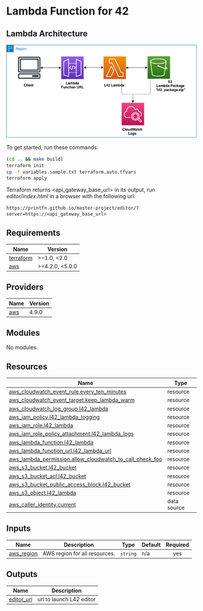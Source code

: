 # Lambda Function for 42

## Lambda Architecture

![lambda](../docs/lambda.drawio.png)

To get started, run these commands:

```bash
(cd .. && make build)
terraform init
cp -f variables.sample.txt terraform.auto.tfvars
terraform apply
```

Terraform returns <api_gateway_base_url> in its output,
run *editor/index.html* in a browser with the following url:

```text
https://printfn.github.io/master-project/editor/?server=https://<api_gateway_base_url>
```

<!-- BEGIN_TF_DOCS -->
## Requirements

| Name | Version |
|------|---------|
| <a name="requirement_terraform"></a> [terraform](#requirement\_terraform) | >=1.0, <2.0 |
| <a name="requirement_aws"></a> [aws](#requirement\_aws) | >=4.2.0, <5.0.0 |

## Providers

| Name | Version |
|------|---------|
| <a name="provider_aws"></a> [aws](#provider\_aws) | 4.9.0 |

## Modules

No modules.

## Resources

| Name | Type |
|------|------|
| [aws_cloudwatch_event_rule.every_ten_minutes](https://registry.terraform.io/providers/hashicorp/aws/latest/docs/resources/cloudwatch_event_rule) | resource |
| [aws_cloudwatch_event_target.keep_lambda_warm](https://registry.terraform.io/providers/hashicorp/aws/latest/docs/resources/cloudwatch_event_target) | resource |
| [aws_cloudwatch_log_group.l42_lambda](https://registry.terraform.io/providers/hashicorp/aws/latest/docs/resources/cloudwatch_log_group) | resource |
| [aws_iam_policy.l42_lambda_logging](https://registry.terraform.io/providers/hashicorp/aws/latest/docs/resources/iam_policy) | resource |
| [aws_iam_role.l42_lambda](https://registry.terraform.io/providers/hashicorp/aws/latest/docs/resources/iam_role) | resource |
| [aws_iam_role_policy_attachment.l42_lambda_logs](https://registry.terraform.io/providers/hashicorp/aws/latest/docs/resources/iam_role_policy_attachment) | resource |
| [aws_lambda_function.l42_lambda](https://registry.terraform.io/providers/hashicorp/aws/latest/docs/resources/lambda_function) | resource |
| [aws_lambda_function_url.l42_lambda_url](https://registry.terraform.io/providers/hashicorp/aws/latest/docs/resources/lambda_function_url) | resource |
| [aws_lambda_permission.allow_cloudwatch_to_call_check_foo](https://registry.terraform.io/providers/hashicorp/aws/latest/docs/resources/lambda_permission) | resource |
| [aws_s3_bucket.l42_bucket](https://registry.terraform.io/providers/hashicorp/aws/latest/docs/resources/s3_bucket) | resource |
| [aws_s3_bucket_acl.l42_bucket](https://registry.terraform.io/providers/hashicorp/aws/latest/docs/resources/s3_bucket_acl) | resource |
| [aws_s3_bucket_public_access_block.l42_bucket](https://registry.terraform.io/providers/hashicorp/aws/latest/docs/resources/s3_bucket_public_access_block) | resource |
| [aws_s3_object.l42_lambda](https://registry.terraform.io/providers/hashicorp/aws/latest/docs/resources/s3_object) | resource |
| [aws_caller_identity.current](https://registry.terraform.io/providers/hashicorp/aws/latest/docs/data-sources/caller_identity) | data source |

## Inputs

| Name | Description | Type | Default | Required |
|------|-------------|------|---------|:--------:|
| <a name="input_aws_region"></a> [aws\_region](#input\_aws\_region) | AWS region for all resources. | `string` | n/a | yes |

## Outputs

| Name | Description |
|------|-------------|
| <a name="output_editor_url"></a> [editor\_url](#output\_editor\_url) | url to launch L42 editor |
<!-- END_TF_DOCS -->